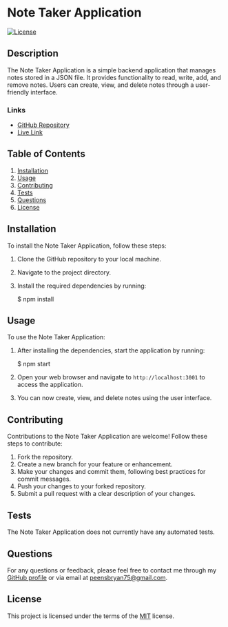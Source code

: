 # Note Taker Application

[![License](https://img.shields.io/badge/License-MIT-yellow.svg)](https://opensource.org/licenses/MIT)

## Description

The Note Taker Application is a simple backend application that manages notes stored in a JSON file. It provides functionality to read, write, add, and remove notes. Users can create, view, and delete notes through a user-friendly interface.

### Links
* [GitHub Repository](https://github.com/BryanPeens/note-taker)
* [Live Link](https://note-taker-zrae.onrender.com)

## Table of Contents
1. [Installation](#installation)
2. [Usage](#usage)
3. [Contributing](#contributing)
4. [Tests](#tests)
5. [Questions](#questions)
6. [License](#license)

## Installation

To install the Note Taker Application, follow these steps:

1. Clone the GitHub repository to your local machine.
2. Navigate to the project directory.
3. Install the required dependencies by running:

    $ npm install

## Usage

To use the Note Taker Application:

1. After installing the dependencies, start the application by running:

    $ npm start

2. Open your web browser and navigate to `http://localhost:3001` to access the application.
3. You can now create, view, and delete notes using the user interface.

## Contributing

Contributions to the Note Taker Application are welcome! Follow these steps to contribute:

1. Fork the repository.
2. Create a new branch for your feature or enhancement.
3. Make your changes and commit them, following best practices for commit messages.
4. Push your changes to your forked repository.
5. Submit a pull request with a clear description of your changes.

## Tests

The Note Taker Application does not currently have any automated tests.

## Questions

For any questions or feedback, please feel free to contact me through my [GitHub profile](https://github.com/BryanPeens) or via email at [peensbryan75@gmail.com](mailto:peensbryan75@gmail.com).

## License

This project is licensed under the terms of the [MIT](https://opensource.org/licenses/MIT) license.
